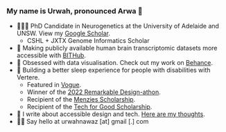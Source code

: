 ### My name is Urwah, pronounced Arwa 🐐
- 👩🏽‍🔬 PhD Candidate in Neurogenetics at the University of Adelaide and UNSW. View my [Google Scholar](https://scholar.google.com/citations?user=KpnhwkoAAAAJ&hl=en).
  - CSHL + JXTX Genome Informatics Scholar
- 🧠 Making publicly available human brain transcriptomic datasets more accessible with [BITHub](https://voineagulabunsw.github.io/BITHub/).
- 🎨 Obsessed with data visualisation. Check out my work on [Behance](https://www.behance.net/urwah).
- 🔨 Building a better sleep experience for people with disabilities with Vertere.
  - Featured in [Vogue](https://www.vogue.com.au/vogue-codes/news/2022-vogue-codes-future-innovators/image-gallery/6d75c6df60fd26abb739193b84b1341a#:~:text=1%2F5-,Urwah%20Nawaz,coding%20and%20pivoted%20to%20bioinformatics.).
  - Winner of the [2022 Remarkable Design-athon](https://cerebralpalsy.org.au/news-stories/remarkable-design-athon-alumna-recognised-with-vogues-future-innovator-prize/).
  - Recipient of the [Menzies Scholarship](https://menziesfoundation.org.au/meet-the-2022-medtech-actuator-menzies-scholars/).
  - Recipient of the [Tech for Good Scholarship](https://fishburners.org/uncategorised/tech-for-good-founders-shine-a-light-on-solutions-for-people-and-planet/).
- 📝 I write about accessible design and tech. [Here are my thoughts](https://www.smartcompany.com.au/2023-predictions/assistive-tech-trends-vertere-urwah-nawaz/).
- 👋🏼 Say hello at urwahnawaz [at] gmail [.] com
